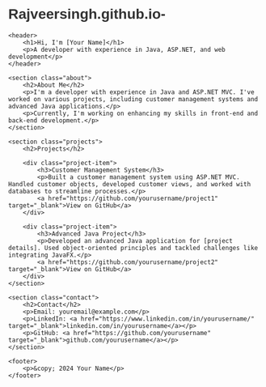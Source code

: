 # Rajveersingh.github.io-
<!DOCTYPE html>
<html lang="en">
<head>
    <meta charset="UTF-8">
    <meta name="viewport" content="width=device-width, initial-scale=1.0">
    <title>Your Name - Portfolio</title>
    <style>
        body {
            font-family: Arial, sans-serif;
            margin: 40px;
        }
        header, footer {
            text-align: center;
            padding: 20px;
            background-color: #f4f4f4;
        }
        h1 {
            color: #333;
        }
        .about, .projects, .contact {
            margin: 40px 0;
        }
        .project-item {
            margin-bottom: 20px;
        }
        a {
            color: #1a73e8;
            text-decoration: none;
        }
    </style>
</head>
<body>

    <header>
        <h1>Hi, I'm [Your Name]</h1>
        <p>A developer with experience in Java, ASP.NET, and web development</p>
    </header>

    <section class="about">
        <h2>About Me</h2>
        <p>I'm a developer with experience in Java and ASP.NET MVC. I've worked on various projects, including customer management systems and advanced Java applications.</p>
        <p>Currently, I'm working on enhancing my skills in front-end and back-end development.</p>
    </section>

    <section class="projects">
        <h2>Projects</h2>
        
        <div class="project-item">
            <h3>Customer Management System</h3>
            <p>Built a customer management system using ASP.NET MVC. Handled customer objects, developed customer views, and worked with databases to streamline processes.</p>
            <a href="https://github.com/yourusername/project1" target="_blank">View on GitHub</a>
        </div>

        <div class="project-item">
            <h3>Advanced Java Project</h3>
            <p>Developed an advanced Java application for [project details]. Used object-oriented principles and tackled challenges like integrating JavaFX.</p>
            <a href="https://github.com/yourusername/project2" target="_blank">View on GitHub</a>
        </div>
    </section>

    <section class="contact">
        <h2>Contact</h2>
        <p>Email: youremail@example.com</p>
        <p>LinkedIn: <a href="https://www.linkedin.com/in/yourusername/" target="_blank">linkedin.com/in/yourusername</a></p>
        <p>GitHub: <a href="https://github.com/yourusername" target="_blank">github.com/yourusername</a></p>
    </section>

    <footer>
        <p>&copy; 2024 Your Name</p>
    </footer>

</body>
</html>
